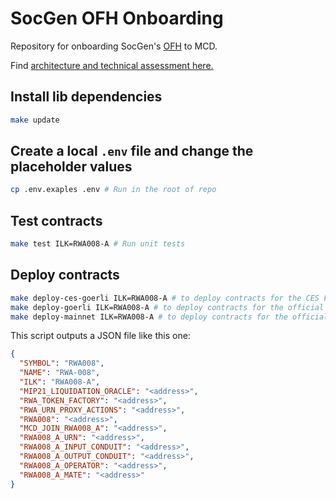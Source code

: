 # SocGen OFH Onboarding

Repository for onboarding SocGen's [OFH](https://forum.makerdao.com/t/security-tokens-refinancing-mip6-application-for-ofh-tokens/10605/8) to MCD.

Find [architecture and technical assessment here.](https://github.com/clio-finance/rwa-onboarding/blob/master/src/RWA008-A/tech_assessment.md)

## Install lib dependencies

```bash
make update
```

## Create a local `.env` file and change the placeholder values

```bash
cp .env.exaples .env # Run in the root of repo
```

## Test contracts

```bash
make test ILK=RWA008-A # Run unit tests
```

## Deploy contracts

```bash
make deploy-ces-goerli ILK=RWA008-A # to deploy contracts for the CES Fork of Goerli MCD
make deploy-goerli ILK=RWA008-A # to deploy contracts for the official Goerli MCD
make deploy-mainnet ILK=RWA008-A # to deploy contracts for the official Mainnet MCD
```

This script outputs a JSON file like this one:

```json
{
  "SYMBOL": "RWA008",
  "NAME": "RWA-008",
  "ILK": "RWA008-A",
  "MIP21_LIQUIDATION_ORACLE": "<address>",
  "RWA_TOKEN_FACTORY": "<address>",
  "RWA_URN_PROXY_ACTIONS": "<address>",
  "RWA008": "<address>",
  "MCD_JOIN_RWA008_A": "<address>",
  "RWA008_A_URN": "<address>",
  "RWA008_A_INPUT_CONDUIT": "<address>",
  "RWA008_A_OUTPUT_CONDUIT": "<address>",
  "RWA008_A_OPERATOR": "<address>",
  "RWA008_A_MATE": "<address>"
}
```
